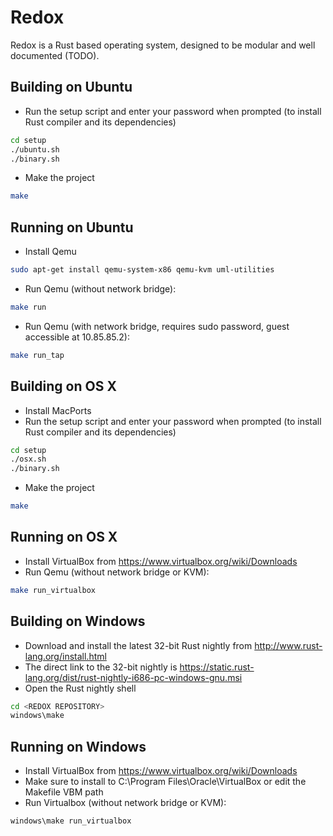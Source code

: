 # Redox
Redox is a Rust based operating system, designed to be modular and well documented (TODO).

## Building on Ubuntu
- Run the setup script and enter your password when prompted (to install Rust compiler and its dependencies)
```bash
cd setup
./ubuntu.sh
./binary.sh
```
- Make the project
```bash
make
```

## Running on Ubuntu
- Install Qemu
```bash
sudo apt-get install qemu-system-x86 qemu-kvm uml-utilities
```
- Run Qemu (without network bridge):
```bash
make run
```
- Run Qemu (with network bridge, requires sudo password, guest accessible at 10.85.85.2):
```bash
make run_tap
```

## Building on OS X
- Install MacPorts
- Run the setup script and enter your password when prompted (to install Rust compiler and its dependencies)
```bash
cd setup
./osx.sh
./binary.sh
```
- Make the project
```bash
make
```

## Running on OS X
- Install VirtualBox from https://www.virtualbox.org/wiki/Downloads
- Run Qemu (without network bridge or KVM):
```bash
make run_virtualbox
```

## Building on Windows
- Download and install the latest 32-bit Rust nightly from http://www.rust-lang.org/install.html
- The direct link to the 32-bit nightly is https://static.rust-lang.org/dist/rust-nightly-i686-pc-windows-gnu.msi
- Open the Rust nightly shell
```bash
cd <REDOX REPOSITORY>
windows\make
```

## Running on Windows
- Install VirtualBox from https://www.virtualbox.org/wiki/Downloads
- Make sure to install to C:\Program Files\Oracle\VirtualBox or edit the Makefile VBM path
- Run Virtualbox (without network bridge or KVM):
```bash
windows\make run_virtualbox
```
